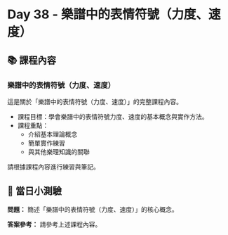 # Day 38 - 樂譜中的表情符號（力度、速度）

## 📚 課程內容

### 樂譜中的表情符號（力度、速度）

這是關於「樂譜中的表情符號（力度、速度）」的完整課程內容。

- 課程目標：學會樂譜中的表情符號力度、速度的基本概念與實作方法。
- 課程重點：
  - 介紹基本理論概念
  - 簡單實作練習
  - 與其他樂理知識的關聯

請根據課程內容進行練習與筆記。

## 🎯 當日小測驗

**問題：** 簡述「樂譜中的表情符號（力度、速度）」的核心概念。

**答案參考：** 請參考上述課程內容。